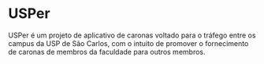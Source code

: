 # USPer
USPer é um projeto de aplicativo de caronas voltado para o tráfego entre os campus da USP de São Carlos, com o intuito de promover o fornecimento de caronas de membros da faculdade para outros membros.
